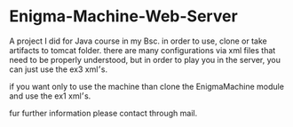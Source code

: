 # Enigma-Machine-Web-Server

A project I did for Java course in my Bsc.
in order to use, clone or take artifacts to tomcat folder.
there are many configurations via xml files that need to be properly understood, but in order to play you in the server,
you can just use the ex3 xml׳s.

if you want only to use the machine than clone the EnigmaMachine module and use the ex1 xml׳s.

fur further information please contact through mail.
